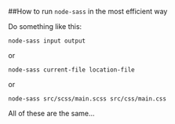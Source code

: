 ##How to run `node-sass` in the most efficient way

Do something like this:

`node-sass input output`

or

`node-sass current-file location-file`

or 

`node-sass src/scss/main.scss src/css/main.css`

All of these are the same...
